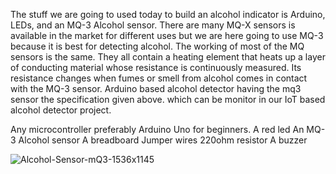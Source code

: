 The stuff we are going to used today to build an alcohol indicator is Arduino, LEDs, and an MQ-3 Alcohol sensor. There are many MQ-X sensors is available in the market for different uses but we are here going to use MQ-3 because it is best for detecting alcohol. The working of most of the MQ sensors is the same. They all contain a heating element that heats up a layer of conducting material whose resistance is continuously measured. Its resistance changes when fumes or smell from alcohol comes in contact with the MQ-3 sensor. Arduino based alcohol detector having the mq3 sensor the specification given above. which can be monitor in our IoT based alcohol detector project.

Any microcontroller preferably Arduino Uno for beginners.
A red led
An MQ-3 Alcohol sensor
A breadboard
Jumper wires
220ohm resistor
A buzzer

![Alcohol-Sensor-mQ3-1536x1145](https://github.com/mahima-b-k/Alchohol-Detector/assets/79080035/692d6c95-c7a9-43e3-9d16-6c6a89ed8307)



